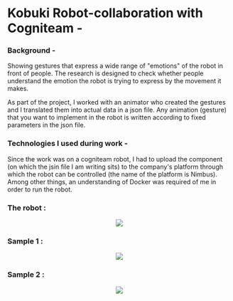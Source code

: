 # Kobuki Robot-collaboration with Cogniteam - 

### Background - 

Showing gestures that express a wide range of "emotions" of the robot in front of people. 
The research is designed to check whether people understand the emotion the robot is trying to express by the movement it makes.

As part of the project, I worked with an animator who created the gestures and I translated them into actual data in a json file.
Any animation (gesture) that you want to implement in the robot is written according to fixed parameters in the json file.

### Technologies I used during work -

Since the work was on a cogniteam robot, I had to upload the component (on which the jsin file I am writing sits) to the
company's platform through which the robot can be controlled (the name of the platform is Nimbus).
Among other things, an understanding of Docker was required of me in order to run the robot.


### The robot :

<p align="center">
<img src="https://github.com/omriamidi/Tray_Robot/assets/111886837/2c0dcfc6-0fbb-45a7-80e0-33a14dc67ee9">
</p>


### Sample 1 :

<p align="center">
<img src="https://github.com/omriamidi/Tray_Robot/assets/111886837/664765c7-1cd5-4a67-919a-faa73176dfa9">
</p>


### Sample 2 :

<p align="center">
<img src="https://github.com/omriamidi/Tray_Robot/assets/111886837/f7ab7e96-07fc-4a40-b5b9-e61772092f24">
</p>
